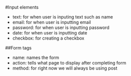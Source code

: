 #Input elements
* text: for when user is inputing text such as name
* email: for when user is inputting email
* password: for when user is inputting password
* date: for when user is inputting date
* checkbox: for creating a checkbox

##Form tags
* name: names the form
* action: tells what page to display after completing form
* method: for right now we will always be using post
